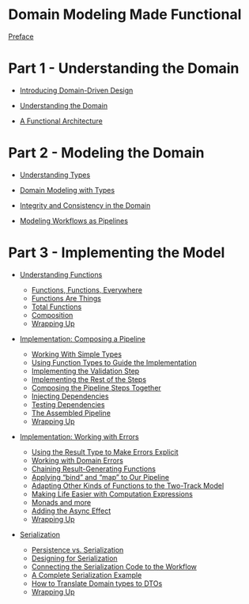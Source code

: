 # Domain Modeling Made Functional

[Preface]()

# Part 1 - Understanding the Domain

- [Introducing Domain-Driven Design]()

- [Understanding the Domain]()

- [A Functional Architecture]()


# Part 2 - Modeling the Domain

- [Understanding Types]()

- [Domain Modeling with Types]()

- [Integrity and Consistency in the Domain]()

- [Modeling Workflows as Pipelines]()


# Part 3 - Implementing the Model

- [Understanding Functions](./understanding-functions/README.md) 
    - [Functions, Functions, Everywhere](./understanding-functions/Functions-Functions-Everywhere.md)  
    - [Functions Are Things](./understanding-functions/Functions-Are-Things.md)
    - [Total Functions](./understanding-functions/Total-Functions.md)
    - [Composition](./understanding-functions/Composition.md)
    - [Wrapping Up](./understanding-functions/Wrapping-Up.md)


- [Implementation: Composing a Pipeline](./implementation-composing-a-pipeline/README.md) 
    - [Working With Simple Types](./implementation-composing-a-pipeline/Working-With-Simple-Types.md)  
    - [Using Function Types to Guide the Implementation](./implementation-composing-a-pipeline/Using-Function-Types-to-Guide-the-Implementation.md)  
    - [Implementing the Validation Step](./implementation-composing-a-pipeline/Implementing-the-Validation-Step.md)  
    - [Implementing the Rest of the Steps](./implementation-composing-a-pipeline/Implementing-the-Rest-of-the-Steps.md)  
    - [Composing the Pipeline Steps Together](./implementation-composing-a-pipeline/Composing-the-Pipeline-Steps-Together.md)  
    - [Injecting Dependencies](./implementation-composing-a-pipeline/Injecting-Dependencies.md)  
    - [Testing Dependencies](./implementation-composing-a-pipeline/Testing-Dependencies.md)  
    - [The Assembled Pipeline](./implementation-composing-a-pipeline/The-Assembled-Pipeline.md)  
    - [Wrapping Up](./implementation-composing-a-pipeline/Wrapping-Up.md)  


- [Implementation: Working with Errors](./implementation-working-with-errors/README.md) 
    - [Using the Result Type to Make Errors Explicit](./implementation-working-with-errors/Using-the-Result-Type-to-Make-Errors-Explicit.md)  
    - [Working with Domain Errors](./implementation-working-with-errors/Working-with-Domain-Errors.md)  
    - [Chaining Result-Generating Functions](./implementation-working-with-errors/Chaining-Result-Generating-Functions.md)  
    - [Applying “bind” and “map” to Our Pipeline](./implementation-working-with-errors/Applying-bind-and-map-to-Our-Pipeline.md)  
    - [Adapting Other Kinds of Functions to the Two-Track Model](./implementation-working-with-errors/Adapting-Other-Kinds-of-Functions-to-the-Two-Track-Model.md)  
    - [Making Life Easier with Computation Expressions](./implementation-working-with-errors/Making-Life-Easier-with-Computation-Expressions.md)  
    - [Monads and more](./implementation-working-with-errors/Monads-and-more.md)  
    - [Adding the Async Effect](./implementation-working-with-errors/Adding-the-Async-Effect.md)  
    - [Wrapping Up](./implementation-working-with-errors/Wrapping-Up.md)  


- [Serialization](./serialization/README.md) 
    - [Persistence vs. Serialization](./serialization/Persistence-vs-Serialization.md)  
    - [Designing for Serialization](./serialization/Designing-for-Serialization.md)  
    - [Connecting the Serialization Code to the Workflow](./serialization/Connecting-the-Serialization-Code-to-the-Workflow.md)  
    - [A Complete Serialization Example](./serialization/A-Complete-Serialization-Example.md)  
    - [How to Translate Domain types to DTOs](./serialization/How-to-Translate-Domain-types-to-DTOs.md)  
    - [Wrapping Up](./serialization/Wrapping-Up.md)  
